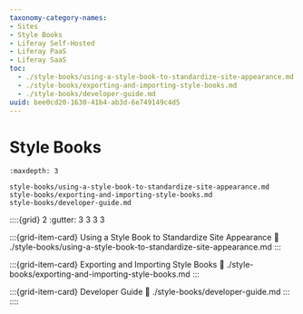 ```yaml
---
taxonomy-category-names:
- Sites
- Style Books
- Liferay Self-Hosted
- Liferay PaaS
- Liferay SaaS
toc:
  - ./style-books/using-a-style-book-to-standardize-site-appearance.md
  - ./style-books/exporting-and-importing-style-books.md
  - ./style-books/developer-guide.md
uuid: bee0cd20-1630-41b4-ab3d-6e749149c4d5
---
```

# Style Books

```{toctree}
:maxdepth: 3

style-books/using-a-style-book-to-standardize-site-appearance.md
style-books/exporting-and-importing-style-books.md
style-books/developer-guide.md
```

::::{grid} 2
:gutter: 3 3 3 3

:::{grid-item-card} Using a Style Book to Standardize Site Appearance
:link: ./style-books/using-a-style-book-to-standardize-site-appearance.md
:::

:::{grid-item-card} Exporting and Importing Style Books
:link: ./style-books/exporting-and-importing-style-books.md
:::

:::{grid-item-card} Developer Guide
:link: ./style-books/developer-guide.md
:::
::::
